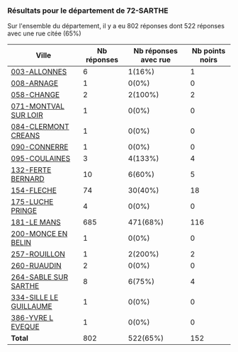 ### Résultats pour le département de 72-SARTHE

Sur l'ensemble du département, il y a eu 802 réponses dont 522 réponses avec une rue citée (65%)

| Ville | Nb réponses | Nb réponses avec rue | Nb points noirs |
|-------------|-------------|----------------------|-----------------|
|<a href='003-ALLONNES.md'>003-ALLONNES</a>|6|1(16%)|1|
|<a href='008-ARNAGE.md'>008-ARNAGE</a>|1|0(0%)|0|
|<a href='058-CHANGE.md'>058-CHANGE</a>|2|2(100%)|2|
|<a href='071-MONTVAL SUR LOIR.md'>071-MONTVAL SUR LOIR</a>|1|0(0%)|0|
|<a href='084-CLERMONT CREANS.md'>084-CLERMONT CREANS</a>|1|0(0%)|0|
|<a href='090-CONNERRE.md'>090-CONNERRE</a>|1|0(0%)|0|
|<a href='095-COULAINES.md'>095-COULAINES</a>|3|4(133%)|4|
|<a href='132-FERTE BERNARD.md'>132-FERTE BERNARD</a>|10|6(60%)|5|
|<a href='154-FLECHE.md'>154-FLECHE</a>|74|30(40%)|18|
|<a href='175-LUCHE PRINGE.md'>175-LUCHE PRINGE</a>|4|0(0%)|0|
|<a href='181-LE MANS.md'>181-LE MANS</a>|685|471(68%)|116|
|<a href='200-MONCE EN BELIN.md'>200-MONCE EN BELIN</a>|1|0(0%)|0|
|<a href='257-ROUILLON.md'>257-ROUILLON</a>|1|2(200%)|2|
|<a href='260-RUAUDIN.md'>260-RUAUDIN</a>|2|0(0%)|0|
|<a href='264-SABLE SUR SARTHE.md'>264-SABLE SUR SARTHE</a>|8|6(75%)|4|
|<a href='334-SILLE LE GUILLAUME.md'>334-SILLE LE GUILLAUME</a>|1|0(0%)|0|
|<a href='386-YVRE L EVEQUE.md'>386-YVRE L EVEQUE</a>|1|0(0%)|0|
| **Total** |802|522(65%)|152|
